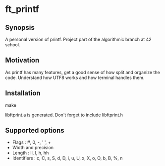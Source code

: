 # ft_printf

## Synopsis

A personal version of printf. Project part of the algorithmic branch at 42 school.

## Motivation

As printf has many features, get a good sense of how split and organize the code.
Understand how UTF8 works and how terminal handles them.

## Installation

make

libftprint.a is generated.
Don't forget to include libftprint.h                                   

## Supported options

* Flags : #, 0, -, ' ', +
* Width and precision
* Length : ll, l, h, hh
* Identifiers : c, C, s, S, d, D, i, u, U, x, X, o, O, b, B, %, n
